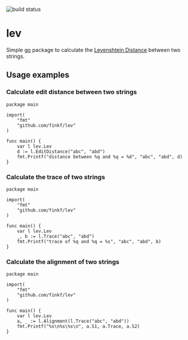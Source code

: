 ![build status](https://travis-ci.org/finkf/lev.svg?branch=master)
# lev
Simple [go](https://golang.org) package to calculate the
[Levenshtein Distance](https://en.wikipedia.org/wiki/Levenshtein_distance)
between two strings.

## Usage examples
### Calculate edit distance between two strings
```golang
package main

import(
	"fmt"
	"github.com/finkf/lev"
)

func main() {
	var l lev.Lev
	d := l.EditDistance("abc", "abd")
	fmt.Printf("distance between %q and %q = %d", "abc", "abd", d)
}
```

### Calculate the trace of two strings
```golang
package main

import(
	"fmt"
	"github.com/finkf/lev"
)

func main() {
	var l lev.Lev
	_, b := l.Trace("abc", "abd")
	fmt.Printf("trace of %q and %q = %s", "abc", "abd", b)
}
```

### Calculate the alignment of two strings
```golang
package main

import(
	"fmt"
	"github.com/finkf/lev"
)

func main() {
	var l lev.Lev
	a, _ := l.Alignment(l.Trace("abc", "abd"))
	fmt.Printf("%s\n%s\%s\n", a.S1, a.Trace, a.S2)
}
```
